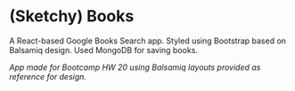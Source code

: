 # (Sketchy) Books

A React-based Google Books Search app. Styled using Bootstrap based on Balsamiq design. Used MongoDB for saving books.

*App made for Bootcamp HW 20 using Balsamiq layouts provided as reference for design.*
